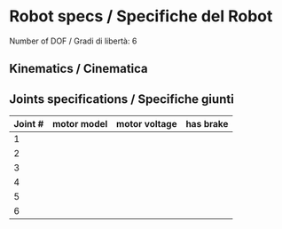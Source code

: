 # Robot specs / Specifiche del Robot


Number of DOF / Gradi di libertà: 6

## Kinematics / Cinematica

## Joints specifications / Specifiche giunti

| Joint \# | motor model | motor voltage | has brake |
|----------|-------------|---------------|-----------|
| 1        |             |               |           |
| 2        |             |               |           |
| 3        |             |               |           |
| 4        |             |               |           |
| 5        |             |               |           |
| 6        |             |               |           |
